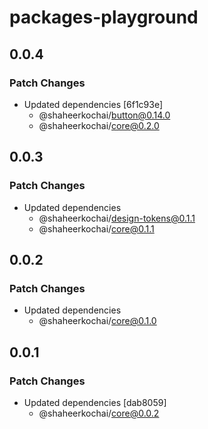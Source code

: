 # packages-playground

## 0.0.4

### Patch Changes

- Updated dependencies [6f1c93e]
  - @shaheerkochai/button@0.14.0
  - @shaheerkochai/core@0.2.0

## 0.0.3

### Patch Changes

- Updated dependencies
  - @shaheerkochai/design-tokens@0.1.1
  - @shaheerkochai/core@0.1.1

## 0.0.2

### Patch Changes

- Updated dependencies
  - @shaheerkochai/core@0.1.0

## 0.0.1

### Patch Changes

- Updated dependencies [dab8059]
  - @shaheerkochai/core@0.0.2
